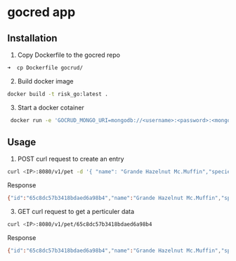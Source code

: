 # gocred app

## Installation

1. Copy Dockerfile to the gocred repo

```bash
➜  cp Dockerfile gocrud/
```
2. Build docker image
```bash
docker build -t risk_go:latest .
```
3. Start a docker cotainer
```bash
 docker run -e 'GOCRUD_MONGO_URI=mongodb://<username>:<password>:<mongodbhost>:27017' risk_go:latest
 ```

 ## Usage

1) POST curl request to create an entry
 ```bash
curl <IP>:8080/v1/pet -d '{ "name": "Grande Hazelnut Mc.Muffin","species": "dog","breed": "Dobermann" }'
```
Response
```bash
{"id":"65c8dc57b3418bdaed6a98b4","name":"Grande Hazelnut Mc.Muffin","species":"dog","breed":"Dobermann"}
```

3) GET curl request to get a perticuler data
```bash
curl <IP>:8080/v1/pet/65c8dc57b3418bdaed6a98b4
```
Response
```bash
{"id":"65c8dc57b3418bdaed6a98b4","name":"Grande Hazelnut Mc.Muffin","species":"dog","breed":"Dobermann"}
```

